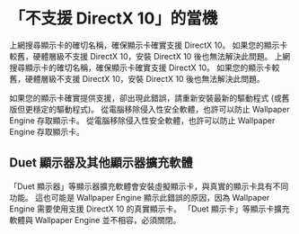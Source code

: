 # 「不支援 DirectX 10」的當機
上網搜尋顯示卡的確切名稱，確保顯示卡確實支援 DirectX 10。 如果您的顯示卡較舊，硬體層級不支援 DirectX 10，安裝 DirectX 10 後也無法解決此問題。 上網搜尋顯示卡的確切名稱，確保顯示卡確實支援 DirectX 10。 如果您的顯示卡較舊，硬體層級不支援 DirectX 10，安裝 DirectX 10 後也無法解決此問題。

如果您的顯示卡確實提供支援，卻出現此錯誤，請重新安裝最新的驅動程式 (或舊版但更穩定的驅動程式)。 從電腦移除侵入性安全軟體，也許可以防止 Wallpaper Engine 存取顯示卡。 從電腦移除侵入性安全軟體，也許可以防止 Wallpaper Engine 存取顯示卡。

## Duet 顯示器及其他顯示器擴充軟體
「Duet 顯示器」等顯示器擴充軟體會安裝虛擬顯示卡，與真實的顯示卡具有不同功能。 這也可能是 Wallpaper Engine 顯示此錯誤的原因，因為 Wallpaper Engine 需要使用支援 DirectX 10 的真實顯示卡。 「Duet 顯示卡」等顯示卡擴充軟體與 Wallpaper Engine 並不相容，必須關閉。


